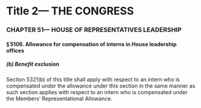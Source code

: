 
# Title 2— THE CONGRESS
### CHAPTER 51— HOUSE OF REPRESENTATIVES LEADERSHIP
#### § 5106. Allowance for compensation of interns in House leadership offices
##### (b) Benefit exclusion

Section 5321(b) of this title shall apply with respect to an intern who is compensated under the allowance under this section in the same manner as such section applies with respect to an intern who is compensated under the Members’ Representational Allowance.
